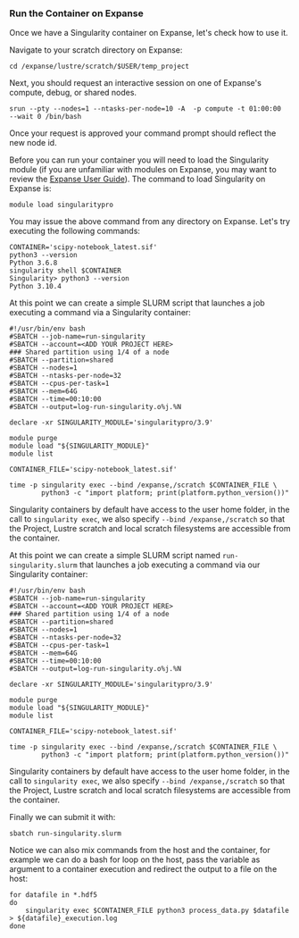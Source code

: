 ### Run the Container on Expanse

Once we have a Singularity container on Expanse, let's check how to use it.

Navigate to your scratch directory on Expanse:

    cd /expanse/lustre/scratch/$USER/temp_project

Next, you should request an interactive session on one of Expanse\'s
compute, debug, or shared nodes.

    srun --pty --nodes=1 --ntasks-per-node=10 -A  -p compute -t 01:00:00  --wait 0 /bin/bash 

Once your request is approved your command prompt should reflect the new
node id.

Before you can run your container you will need to load the Singularity
module (if you are unfamiliar with modules on Expanse, you may want to
review the [Expanse User Guide](https://www.sdsc.edu/support/user_guides/expanse.html)). The
command to load Singularity on Expanse is:

    module load singularitypro

You may issue the above command from any directory on Expanse. Let\'s
try executing the following commands:

    CONTAINER='scipy-notebook_latest.sif'
    python3 --version
    Python 3.6.8
    singularity shell $CONTAINER
    Singularity> python3 --version
    Python 3.10.4

At this point we can create a simple SLURM script that launches a job executing a command via a Singularity container:

    #!/usr/bin/env bash
    #SBATCH --job-name=run-singularity
    #SBATCH --account=<ADD YOUR PROJECT HERE>
    ### Shared partition using 1/4 of a node
    #SBATCH --partition=shared
    #SBATCH --nodes=1
    #SBATCH --ntasks-per-node=32
    #SBATCH --cpus-per-task=1
    #SBATCH --mem=64G
    #SBATCH --time=00:10:00
    #SBATCH --output=log-run-singularity.o%j.%N

    declare -xr SINGULARITY_MODULE='singularitypro/3.9'

    module purge
    module load "${SINGULARITY_MODULE}"
    module list

    CONTAINER_FILE='scipy-notebook_latest.sif'

    time -p singularity exec --bind /expanse,/scratch $CONTAINER_FILE \
            python3 -c "import platform; print(platform.python_version())"

Singularity containers by default have access to the user home folder, in the call to `singularity exec`, we also specify `--bind /expanse,/scratch` so that the Project, Lustre scratch and local scratch filesystems are accessible from the container.

At this point we can create a simple SLURM script named `run-singularity.slurm` that launches a job executing a command via our Singularity container:

    #!/usr/bin/env bash
    #SBATCH --job-name=run-singularity
    #SBATCH --account=<ADD YOUR PROJECT HERE>
    ### Shared partition using 1/4 of a node
    #SBATCH --partition=shared
    #SBATCH --nodes=1
    #SBATCH --ntasks-per-node=32
    #SBATCH --cpus-per-task=1
    #SBATCH --mem=64G
    #SBATCH --time=00:10:00
    #SBATCH --output=log-run-singularity.o%j.%N

    declare -xr SINGULARITY_MODULE='singularitypro/3.9'

    module purge
    module load "${SINGULARITY_MODULE}"
    module list

    CONTAINER_FILE='scipy-notebook_latest.sif'

    time -p singularity exec --bind /expanse,/scratch $CONTAINER_FILE \
            python3 -c "import platform; print(platform.python_version())"

Singularity containers by default have access to the user home folder, in the call to `singularity exec`, we also specify `--bind /expanse,/scratch` so that the Project, Lustre scratch and local scratch filesystems are accessible from the container.

Finally we can submit it with:

    sbatch run-singularity.slurm

Notice we can also mix commands from the host and the container, for example we can do a bash for loop on the host, pass the variable as argument to a container execution and redirect the output to a file on the host:

    for datafile in *.hdf5
    do
        singularity exec $CONTAINER_FILE python3 process_data.py $datafile > ${datafile}_execution.log
    done
